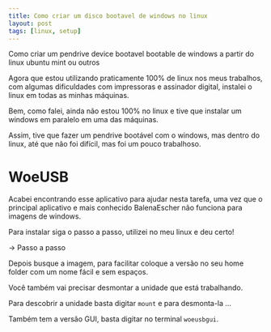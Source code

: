 ```yaml
---
title: Como criar um disco bootavel de windows no linux
layout: post
tags: [linux, setup]
---
```


Como criar um pendrive device bootavel bootable de windows a partir do linux ubuntu mint ou outros

Agora que estou utilizando praticamente 100% de linux nos meus trabalhos, com algumas dificuldades com impressoras e assinador digital, instalei o linux em todas as minhas máquinas.

Bem, como falei, ainda não estou 100% no linux e tive que instalar um windows em paralelo em uma das máquinas.

Assim, tive que fazer um pendrive bootável com o windows, mas dentro do linux, até que não foi difícil, mas foi um pouco trabalhoso.

# WoeUSB

Acabei encontrando esse aplicativo para ajudar nesta tarefa, uma vez que o principal aplicativo e mais conhecido BalenaEscher não funciona para imagens de windows.

Para instalar siga o passo a passo, utilizei no meu linux e deu certo!

-> Passo a passo

Depois busque a imagem, para facilitar coloque a versão no seu home folder com um nome fácil e sem espaços.

Você também vai precisar desmontar a unidade que está trabalhando.

Para descobrir a unidade basta digitar `mount` e para desmonta-la ...

Também tem a versão GUI, basta digitar no terminal `woeusbgui`.
